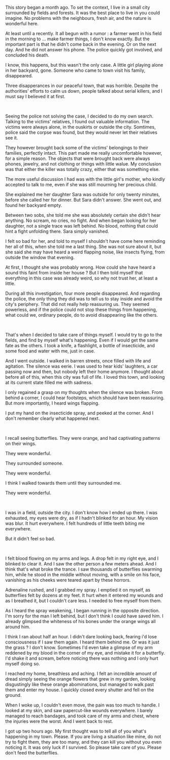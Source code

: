 This story began a month ago. To set the context, I live in a small city surrounded by fields and forests. It was the best place to live in you could imagine. No problems with the neighbours, fresh air, and the nature is wonderful here.

At least until a recently. It all begun with a rumor : a farmer went in his field in the morning to ... make farmer things, I don't know exactly. But the important part is that he didn't come back in the evening. Or on the next day. And he did not answer his phone. The police quickly got involved, and concluded his death.

I know, this happens, but this wasn't the only case. A little girl playing alone in her backyard, gone. Someone who came to town visit his family, disappeared.

Three disapperances in our peaceful town, that was horrible. Despite the authorities' efforts to calm us down, people talked about serial killers, and I must say I believed it at first.

&#x200B;

Seeing the police not solving the case, I decided to do my own search. Talking to the victims' relatives, I found out valuable information. The victims were always alone, in the ouskirts or outside the city. Somtimes, police said the corpse was found, but they would never let their relatives see it.

They however brought back some of the victims' belongings to their families, perfectly intact. This part made me really uncomfortable however, for a simple reason. The objects that were brought back were always phones, jewelry, and not clothing or things with little walue. My conclusion was that either the killer was totally crazy, either that was something else.

The more useful discussion I had was with the little girl's mother, who kindly accepted to talk to me, even if she was still mourning her precious child.

She explained me her daughter Sara was outside for only twenty minutes, before she called her for dinner. But Sara didn't answer. She went out, and found her backyard empty.

Between two sobs, she told me she was absolutely certain she didn't hear anything. No scream, no cries, no fight. And when began looking for her daughter, not a single trace was left behind. No blood, nothing that could hint a fight unfolding there. Sara simply vanished.

I felt so bad for her, and told to myself I shouldn't have come here reminding her all of this, when she told me a last thing. She was not sure about it, but she said she may have heard a weird flapping noise, like insects flying, from outside the window that evening.

At first, I thought she was probably wrong. How could she have heard a sound this faint from inside her house ? But I then told myself that everything in this case was already weird, so why not trust her, at least a little.

During all this investigation, four more people disappeared. And regarding the police, the only thing they did was to tell us to stay inside and avoid the city's periphery. That did not really help reassuring us. They seemed powerless, and if the police could not stop these things from happening, what could we, ordinary people, do to avoid disappearing like the others.

&#x200B;

That's when I decided to take care of things myself. I would try to go to the fields, and find by myself what's happening. Even if I would get the same fate as the others. I took a knife, a flashlight, a bottle of insecticide, and some food and water with me, just in case.

And I went outside. I walked in barren streets, once filled with life and agitation. The silence was eerie. I was used to hear kids' laughters, a car passing now and then, but nobody left their home anymore. I thought about before all of this, when this city was full of life. I loved this town, and looking at its current state filled me with sadness.

I only regained a grasp on my thoughts when the silence was broken. From behind a corner, I could hear footsteps, which should have been reassuring. But more importantly, I heard wings flapping.

I put my hand on the insecticide spray, and peeked at the corner. And I don't remember clearly what happened next.

&#x200B;

I recall seeing butterflies. They were orange, and had captivating patterns on their wings.

They were wonderful.

They surrounded someone.

They were wonderful.

I think I walked towards them until they surrounded me.

They were wonderful.

&#x200B;

I was in a field, outside the city. I don't know how I ended up there. I was exhausted, my eyes were dry, as if I hadn't blinked for an hour. My vision was blur. It hurt everywhere. I felt hundreds of little teeth biting me everywhere.

But it didn't feel so bad.

&#x200B;

I felt blood flowing on my arms and legs. A drop felt in my right eye, and I blinked to clear it. And I saw the other person a few meters ahead. And I think that's what broke the trance. I saw thousands of butterflies swarming him, while he stood in the middle without moving, with a smile on his face, vanishing as his cheeks were teared apart by these horrors.

Adrenaline rushed, and I grabbed my spray. I emptied it on myself, as butterflies felt by dozens at my feet. It hurt when it entered my wounds and as I breathed it, but I couldn't care less. I needed to free myself from them.

As I heard the spray weakening, I began running in the opposite direction. I'm sorry for the man I left behind, but I don't think I could have saved him. I already glimpsed the whiteness of his bones under the orange wings all around him.

I think I ran about half an hour. I didn't dare looking back, fearing i'd lose consciousness if I saw them again. I heard them behind me. Or was it just the grass ? I don't know. Sometimes I'd even take a glimpse of my arm reddened by my blood in the corner of my eye, and mistake it for a butterfly. I'd shake it and scream, before noticing there was nothing and I only hurt myself doing so.

I reached my home, breathless and aching. I felt an incredible amount of dread simply seeing the orange flowers that grew in my garden, looking disgustingly like these orange abominations, but managed to walk past them and enter my house. I quickly closed every shutter and fell on the ground.

When I woke up, I couldn't even move, the pain was too much to handle. I looked at my skin, and saw papercut-like wounds everywhere. I barely managed to reach bandages, and took care of my arms and chest, where the injuries were the worst. And I went back to rest.

I got up two hours ago. My first thought was to tell all of you what's happening in my town. Please. If you are living a situation like mine, do not try to fight them, they are too many, and they can kill you without you even noticing it. It was only luck if I survived. So please take care of you. Please don't feed the butterflies.